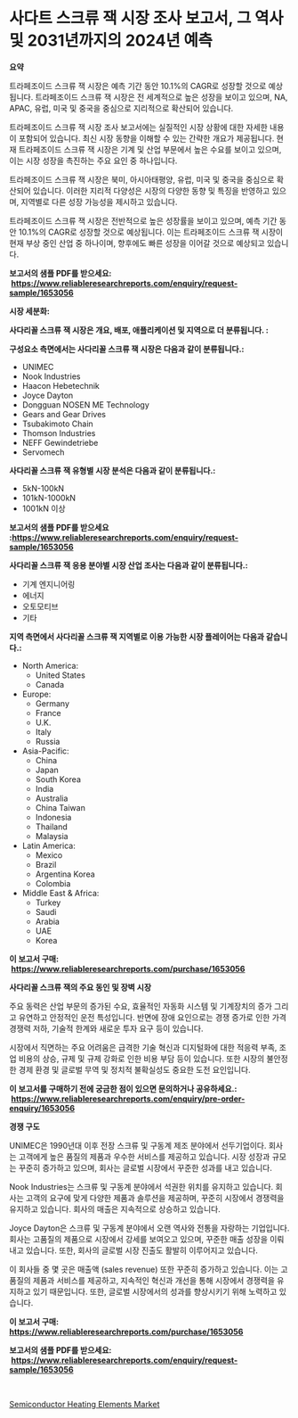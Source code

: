 <p><h1>사다트 스크류 잭 시장 조사 보고서, 그 역사 및 2031년까지의 2024년 예측</h1></p><p><strong>요약</strong></p>
<p><p>트라페조이드 스크류 잭 시장은 예측 기간 동안 10.1%의 CAGR로 성장할 것으로 예상됩니다. 트라페조이드 스크류 잭 시장은 전 세계적으로 높은 성장을 보이고 있으며, NA, APAC, 유럽, 미국 및 중국을 중심으로 지리적으로 확산되어 있습니다.</p><p>트라페조이드 스크류 잭 시장 조사 보고서에는 실질적인 시장 상황에 대한 자세한 내용이 포함되어 있습니다. 최신 시장 동향을 이해할 수 있는 간략한 개요가 제공됩니다. 현재 트라페조이드 스크류 잭 시장은 기계 및 산업 부문에서 높은 수요를 보이고 있으며, 이는 시장 성장을 촉진하는 주요 요인 중 하나입니다.</p><p>트라페조이드 스크류 잭 시장은 북미, 아시아태평양, 유럽, 미국 및 중국을 중심으로 확산되어 있습니다. 이러한 지리적 다양성은 시장의 다양한 동향 및 특징을 반영하고 있으며, 지역별로 다른 성장 가능성을 제시하고 있습니다.</p><p>트라페조이드 스크류 잭 시장은 전반적으로 높은 성장률을 보이고 있으며, 예측 기간 동안 10.1%의 CAGR로 성장할 것으로 예상됩니다. 이는 트라페조이드 스크류 잭 시장이 현재 부상 중인 산업 중 하나이며, 향후에도 빠른 성장을 이어갈 것으로 예상되고 있습니다.</p></p>
<p><strong>보고서의 샘플 PDF를 받으세요: &nbsp;<a href="https://www.reliableresearchreports.com/enquiry/request-sample/1653056">https://www.reliableresearchreports.com/enquiry/request-sample/1653056</a></strong></p>
<p><strong>시장 세분화:</strong></p>
<p><strong> 사다리꼴 스크류 잭 시장은 개요, 배포, 애플리케이션 및 지역으로 더 분류됩니다. :</strong></p>
<p><strong>구성요소 측면에서는 사다리꼴 스크류 잭 시장은 다음과 같이 분류됩니다.:</strong></p>
<p><ul><li>UNIMEC</li><li>Nook Industries</li><li>Haacon Hebetechnik</li><li>Joyce Dayton</li><li>Dongguan NOSEN ME Technology</li><li>Gears and Gear Drives</li><li>Tsubakimoto Chain</li><li>Thomson Industries</li><li>NEFF Gewindetriebe</li><li>Servomech</li></ul></p>
<p><strong> 사다리꼴 스크류 잭 유형별 시장 분석은 다음과 같이 분류됩니다.:</strong></p>
<p><ul><li>5kN-100kN</li><li>101kN-1000kN</li><li>1001kN 이상</li></ul></p>
<p><strong>보고서의 샘플 PDF를 받으세요 :<a href="https://www.reliableresearchreports.com/enquiry/request-sample/1653056">https://www.reliableresearchreports.com/enquiry/request-sample/1653056</a></strong></p>
<p><strong> 사다리꼴 스크류 잭 응용 분야별 시장 산업 조사는 다음과 같이 분류됩니다.:</strong></p>
<p><ul><li>기계 엔지니어링</li><li>에너지</li><li>오토모티브</li><li>기타</li></ul></p>
<p><strong>지역 측면에서 사다리꼴 스크류 잭 지역별로 이용 가능한 시장 플레이어는 다음과 같습니다.:</strong></p>
<p><ul>
    <li>
        North America:
        <ul>
            <li>United States</li>
            <li>Canada</li>
        </ul>
    </li>
    <li>
        Europe:
        <ul>
            <li>Germany</li>
            <li>France</li>
            <li>U.K.</li>
            <li>Italy</li>
            <li>Russia</li>
        </ul>
    </li>
    <li>
        Asia-Pacific:
        <ul>
            <li>China</li>
            <li>Japan</li>
            <li>South Korea</li>
            <li>India</li>
            <li>Australia</li>
            <li>China Taiwan</li>
            <li>Indonesia</li>
            <li>Thailand</li>
            <li>Malaysia</li>
        </ul>
    </li>
    <li>
        Latin America:
        <ul>
            <li>Mexico</li>
            <li>Brazil</li>
            <li>Argentina Korea</li>
            <li>Colombia</li>
        </ul>
    </li>
    <li>
        Middle East & Africa:
        <ul>
            <li>Turkey</li>
            <li>Saudi</li>
            <li>Arabia</li>
            <li>UAE</li>
            <li>Korea</li>
        </ul>
    </li>
    </ul></p>
<p><strong>이 보고서 구매: &nbsp;<a href="https://www.reliableresearchreports.com/purchase/1653056">https://www.reliableresearchreports.com/purchase/1653056</a></strong></p>
<p><strong>사다리꼴 스크류 잭의 주요 동인 및 장벽 시장</strong></p>
<p><p>주요 동력은 산업 부문의 증가된 수요, 효율적인 자동화 시스템 및 기계장치의 증가 그리고 유연하고 안정적인 운전 특성입니다. 반면에 장애 요인으로는 경쟁 증가로 인한 가격 경쟁력 저하, 기술적 한계와 새로운 투자 요구 등이 있습니다.</p><p>시장에서 직면하는 주요 어려움은 급격한 기술 혁신과 디지털화에 대한 적응력 부족, 조업 비용의 상승, 규제 및 규제 강화로 인한 비용 부담 등이 있습니다. 또한 시장의 불안정한 경제 환경 및 글로벌 무역 및 정치적 불확실성도 중요한 도전 요인입니다.</p></p>
<p><strong>이 보고서를 구매하기 전에 궁금한 점이 있으면 문의하거나 공유하세요.: &nbsp;<a href="https://www.reliableresearchreports.com/enquiry/pre-order-enquiry/1653056">https://www.reliableresearchreports.com/enquiry/pre-order-enquiry/1653056</a></strong></p>
<p><strong>경쟁 구도</strong></p>
<p><p>UNIMEC은 1990년대 이후 전장 스크류 및 구동계 제조 분야에서 선두기업이다. 회사는 고객에게 높은 품질의 제품과 우수한 서비스를 제공하고 있습니다. 시장 성장과 규모는 꾸준히 증가하고 있으며, 회사는 글로벌 시장에서 꾸준한 성과를 내고 있습니다.</p><p>Nook Industries는 스크류 및 구동계 분야에서 석권한 위치를 유지하고 있습니다. 회사는 고객의 요구에 맞게 다양한 제품과 솔루션을 제공하며, 꾸준히 시장에서 경쟁력을 유지하고 있습니다. 회사의 매출은 지속적으로 상승하고 있습니다.</p><p>Joyce Dayton은 스크류 및 구동계 분야에서 오랜 역사와 전통을 자랑하는 기업입니다. 회사는 고품질의 제품으로 시장에서 강세를 보여오고 있으며, 꾸준한 매출 성장을 이뤄내고 있습니다. 또한, 회사의 글로벌 시장 진출도 활발히 이루어지고 있습니다.</p><p>이 회사들 중 몇 곳은 매출액 (sales revenue) 또한 꾸준히 증가하고 있습니다. 이는 고품질의 제품과 서비스를 제공하고, 지속적인 혁신과 개선을 통해 시장에서 경쟁력을 유지하고 있기 때문입니다. 또한, 글로벌 시장에서의 성과를 향상시키기 위해 노력하고 있습니다.</p></p>
<p><strong>이 보고서 구매: &nbsp; <a href="https://www.reliableresearchreports.com/purchase/1653056">https://www.reliableresearchreports.com/purchase/1653056</a></strong></p>
<p><strong>보고서의 샘플 PDF를 받으세요: &nbsp;<a href="https://www.reliableresearchreports.com/enquiry/request-sample/1653056">https://www.reliableresearchreports.com/enquiry/request-sample/1653056</a></strong><strong></strong></p>
<p>&nbsp;</p>
<p><p><a href="https://medium.com/@dhjdj3783/semiconductor-heating-elements-market-size-market-outlook-and-market-forecast-2024-to-2031-97622923bf50">Semiconductor Heating Elements Market</a></p></p>